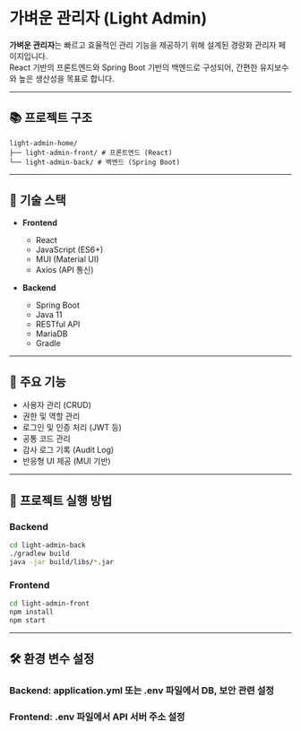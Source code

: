 # 가벼운 관리자 (Light Admin)

**가벼운 관리자**는 빠르고 효율적인 관리 기능을 제공하기 위해 설계된 경량화 관리자 페이지입니다.  
React 기반의 프론트엔드와 Spring Boot 기반의 백엔드로 구성되어, 간편한 유지보수와 높은 생산성을 목표로 합니다.

---

## 📚 프로젝트 구조
```
light-admin-home/
├── light-admin-front/ # 프론트엔드 (React)
└── light-admin-back/ # 백엔드 (Spring Boot)
```


---

## 🚀 기술 스택

- **Frontend**
  - React
  - JavaScript (ES6+)
  - MUI (Material UI)
  - Axios (API 통신)
  
- **Backend**
  - Spring Boot
  - Java 11
  - RESTful API
  - MariaDB
  - Gradle

---

## 📌 주요 기능

- 사용자 관리 (CRUD)
- 권한 및 역할 관리
- 로그인 및 인증 처리 (JWT 등)
- 공통 코드 관리
- 감사 로그 기록 (Audit Log)
- 반응형 UI 제공 (MUI 기반)

---

## 📂 프로젝트 실행 방법

### Backend

```bash
cd light-admin-back
./gradlew build
java -jar build/libs/*.jar
```

### Frontend
```bash
cd light-admin-front
npm install
npm start
```

---

## 🛠️ 환경 변수 설정
### Backend: application.yml 또는 .env 파일에서 DB, 보안 관련 설정
### Frontend: .env 파일에서 API 서버 주소 설정


